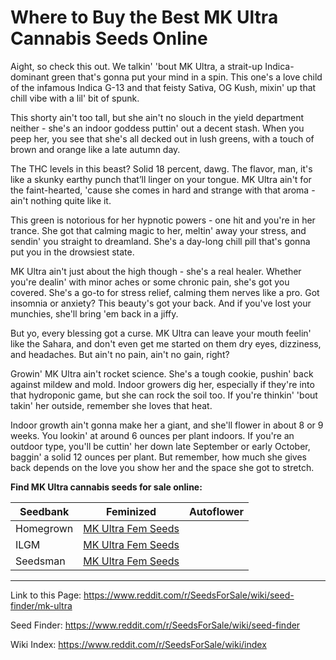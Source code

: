 # Where to Buy the Best MK Ultra Cannabis Seeds Online

Aight, so check this out. We talkin' 'bout MK Ultra, a strait-up Indica-dominant green that's gonna put your mind in a spin. This one's a love child of the infamous Indica G-13 and that feisty Sativa, OG Kush, mixin' up that chill vibe with a lil' bit of spunk.

This shorty ain't too tall, but she ain't no slouch in the yield department neither - she's an indoor goddess puttin' out a decent stash. When you peep her, you see that she's all decked out in lush greens, with a touch of brown and orange like a late autumn day.

The THC levels in this beast? Solid 18 percent, dawg. The flavor, man, it's like a skunky earthy punch that’ll linger on your tongue. MK Ultra ain't for the faint-hearted, 'cause she comes in hard and strange with that aroma - ain't nothing quite like it.

This green is notorious for her hypnotic powers - one hit and you're in her trance. She got that calming magic to her, meltin' away your stress, and sendin' you straight to dreamland. She's a day-long chill pill that's gonna put you in the drowsiest state.

MK Ultra ain't just about the high though - she's a real healer. Whether you're dealin' with minor aches or some chronic pain, she's got you covered. She's a go-to for stress relief, calming them nerves like a pro. Got insomnia or anxiety? This beauty's got your back. And if you've lost your munchies, she'll bring 'em back in a jiffy.

But yo, every blessing got a curse. MK Ultra can leave your mouth feelin' like the Sahara, and don't even get me started on them dry eyes, dizziness, and headaches. But ain't no pain, ain't no gain, right?

Growin' MK Ultra ain't rocket science. She's a tough cookie, pushin' back against mildew and mold. Indoor growers dig her, especially if they're into that hydroponic game, but she can rock the soil too. If you're thinkin' 'bout takin' her outside, remember she loves that heat.

Indoor growth ain't gonna make her a giant, and she'll flower in about 8 or 9 weeks. You lookin' at around 6 ounces per plant indoors. If you're an outdoor type, you'll be cuttin' her down late September or early October, baggin' a solid 12 ounces per plant. But remember, how much she gives back depends on the love you show her and the space she got to stretch.

**Find MK Ultra cannabis seeds for sale online:**

| Seedbank  | Feminized | Autoflower |
|-----------|-----------|------------|
| Homegrown | [MK Ultra Fem Seeds](https://homegrowncannabisco.com/products/mk-ultra-feminized-marijuana-seeds?a_aid=sale) |  |
| ILGM      | [MK Ultra Fem Seeds](https://ilgm.com/products/mk-ultra-feminized-seeds?aff=2191) |  |
| Seedsman  | [MK Ultra Fem Seeds](https://www.seedsman.com/mk-ultra-seeds?a_aid=56f632ea3916c) |  |

___

Link to this Page: https://www.reddit.com/r/SeedsForSale/wiki/seed-finder/mk-ultra

Seed Finder: https://www.reddit.com/r/SeedsForSale/wiki/seed-finder

Wiki Index: https://www.reddit.com/r/SeedsForSale/wiki/index

